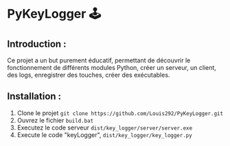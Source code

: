 # PyKeyLogger 🕹️

## Introduction :

Ce projet a un but purement éducatif, permettant de découvrir le fonctionnement de différents modules Python, créer un serveur, un client, des logs, enregistrer des touches, créer des exécutables.

## Installation️ :

1) Clone le projet `git clone https://github.com/Louis292/PyKeyLogger.git`
2) Ouvrez le fichier `build.bat`
3) Executez le code serveur `dist/key_logger/server/server.exe`
4) Execute le code "keyLogger", `dist/key_logger/key_logger.py`
